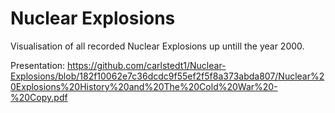 # Nuclear Explosions
 Visualisation of all recorded Nuclear Explosions up untill the year 2000.

Presentation:
https://github.com/carlstedt1/Nuclear-Explosions/blob/182f10062e7c36dcdc9f55ef2f5f8a373abda807/Nuclear%20Explosions%20History%20and%20The%20Cold%20War%20-%20Copy.pdf

